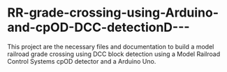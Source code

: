 # RR-grade-crossing-using-Arduino-and-cpOD-DCC-detectionD---
This project are the necessary files and documentation to build a model railroad grade crossing using DCC block detection using a Model Railroad Control Systems cpOD detector and a Arduino Uno.
